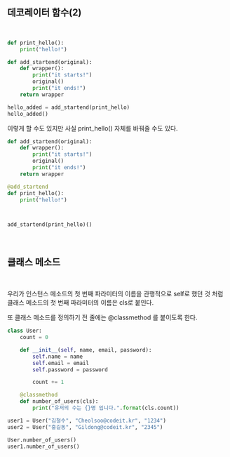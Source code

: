 ## 데코레이터 함수(2)
<br>

```python
def print_hello():
    print("hello!")

def add_startend(original):
    def wrapper():
        print("it starts!")
        original()
        print("it ends!")
    return wrapper

hello_added = add_startend(print_hello)
hello_added()
```

이렇게 할 수도 있지만 사실 print_hello() 자체를 바꿔줄 수도 있다.

```python
def add_startend(original):
    def wrapper():
        print("it starts!")
        original()
        print("it ends!")
    return wrapper

@add_startend
def print_hello():
    print("hello!")



add_startend(print_hello)()
```

<br>

## 클래스 메소드
<br>

우리가 인스턴스 메소드의 첫 번째 파라미터의 이름을 관행적으로 self로 했던 것 처럼 클래스 메소드의 첫 번째 파라미터의 이름은 cls로 붙인다.

또 클래스 메소드를 정의하기 전 줄에는 @classmethod 를 붙이도록 한다.

```python
class User:
    count = 0

    def __init__(self, name, email, password):
        self.name = name
        self.email = email
        self.password = password

        count += 1

    @classmethod
    def number_of_users(cls):
        print("유저의 수는 {}명 입니다.".format(cls.count))

user1 = User("김철수", "Cheolsoo@codeit.kr", "1234")
user2 = User("홍길동", "Gildong@codeit.kr", "2345")

User.number_of_users()
user1.number_of_users()
```

